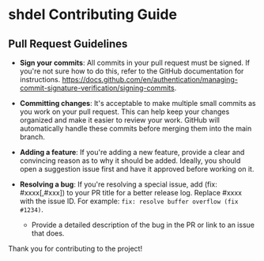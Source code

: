 # shdel Contributing Guide

## Pull Request Guidelines

- **Sign your commits**: All commits in your pull request must be signed. If you're not sure how to do this, refer to the GitHub documentation for instructions. https://docs.github.com/en/authentication/managing-commit-signature-verification/signing-commits.

- **Committing changes**: It's acceptable to make multiple small commits as you work on your pull request. This can help keep your changes organized and make it easier to review your work. GitHub will automatically handle these commits before merging them into the main branch.

- **Adding a feature**: If you're adding a new feature, provide a clear and convincing reason as to why it should be added. Ideally, you should open a suggestion issue first and have it approved before working on it.

- **Resolving a bug**: If you're resolving a special issue, add (fix: #xxxx[,#xxx]) to your PR title for a better release log. Replace #xxxx with the issue ID. For example: `fix: resolve buffer overflow (fix #1234)`.

  - Provide a detailed description of the bug in the PR or link to an issue that does.

Thank you for contributing to the project!
